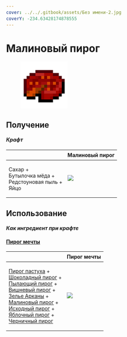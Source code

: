 ```yaml
---
cover: ../../.gitbook/assets/Без имени-2.jpg
coverY: -234.63428174878555
---
```


# Малиновый пирог

<figure><img src="../../.gitbook/assets/crimson_berry_pie_128.png" alt=""><figcaption></figcaption></figure>

## Получение

#### _Крафт_

| ㅤ                                                                 | Малиновый пирог                                    |
| ----------------------------------------------------------------- | -------------------------------------------------- |
| <p>Сахар +<br>Бутылочка мёда +<br>Редстоуновая пыль +<br>Яйцо</p> | ![](../../.gitbook/assets/crimson\_berry\_pie.png) |

## Использование

#### _Как ингредиент при крафте_

#### [Пирог мечты](dream\_pie.md)

| ㅤ                                                                                                                                                                                                                                                                                                                                                                                                                                                                                     | Пирог мечты                               |
| ------------------------------------------------------------------------------------------------------------------------------------------------------------------------------------------------------------------------------------------------------------------------------------------------------------------------------------------------------------------------------------------------------------------------------------------------------------------------------------- | ----------------------------------------- |
| <p><a href="shepherds_pie_block.md">Пирог пастуха</a> +<br><a href="chocolate_pie.md">Шоколадный пирог</a> +<br><a href="blaze_cake.md">Пылающий пирог</a> +<br><a href="cherry_pie.md">Вишневый пирог</a> +<br><a href="weak_arcana_potion.md">Зелье Арканы</a> +<br><a href="crimson_berry_pie.md">Малиновый пирог</a> +<br><a href="source_berry_pie.md">Исходный пирог</a> +<br><a href="apple_pie.md">Яблочный пирог</a> +<br><a href="blueberry_pie.md">Черничный пирог</a></p> | ![](../../.gitbook/assets/dream\_pie.png) |
